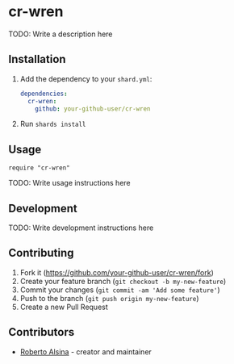 # cr-wren

TODO: Write a description here

## Installation

1. Add the dependency to your `shard.yml`:

   ```yaml
   dependencies:
     cr-wren:
       github: your-github-user/cr-wren
   ```

2. Run `shards install`

## Usage

```crystal
require "cr-wren"
```

TODO: Write usage instructions here

## Development

TODO: Write development instructions here

## Contributing

1. Fork it (<https://github.com/your-github-user/cr-wren/fork>)
2. Create your feature branch (`git checkout -b my-new-feature`)
3. Commit your changes (`git commit -am 'Add some feature'`)
4. Push to the branch (`git push origin my-new-feature`)
5. Create a new Pull Request

## Contributors

- [Roberto Alsina](https://github.com/your-github-user) - creator and maintainer
